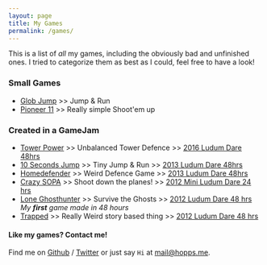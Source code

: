```yaml
---
layout: page
title: My Games
permalink: /games/
---
```


This is a list of *all* my games, including the obviously bad and unfinished ones. I tried to categorize them as best as I could, feel free to have a look!


### Small Games

* [Glob Jump][glob] >> Jump & Run
* [Pioneer 11][pioneer] >> Really simple Shoot'em up

### Created in a GameJam 
* [Tower Power][towerpower] >> Unbalanced Tower Defence             >> [2016 Ludum Dare 48hrs][ludum]
* [10 Seconds Jump][10seconds]  >> Tiny Jump & Run                  >> [2013 Ludum Dare 48hrs][ludum]
* [Homedefender][homedefender]  >> Weird Defence Game               >> [2013 Ludum Dare 48hrs][ludum]
* [Crazy SOPA][crazysopa]       >> Shoot down the planes!           >> [2012 Mini Ludum Dare 24 hrs][ludum]
* [Lone Ghosthunter][loneghost] >> Survive the Ghosts               >> [2012 Ludum Dare 48 hrs][ludum]       *My **first** game made in 48 hours*
* [Trapped][trapped]            >> Really Weird story based thing   >> [2012 Ludum Dare 48 hrs][ludum]

#### Like my games? Contact me!

Find me on [Github][github] / [Twitter][Twitter] or just say `Hi` at 
[mail@hopps.me](mailto:mail@hopps.me).


[glob]: http://hopps.itch.io/glob-jump
[pioneer]: http://hopps.itch.io/pioneer-11
[10seconds]: http://hopps.itch.io/10-seconds-jump
[homedefender]: http://ludumdare.com/compo/ludum-dare-23/?action=preview&uid=7316
[crazysopa]: http://ludumdare.com/compo/sopajam/?action=preview&uid=7316
[loneghost]: http://ludumdare.com/compo/ludum-dare-22/?action=preview&uid=7316
[trapped]: http://hopps.itch.io/trapped
[lostinandromeda]: http://hopps.itch.io/lost-in-andromeda
[towerpower]: http://ludumdare.com/compo/ludum-dare-36/?action=preview&uid=7316

[ludum]: http://ludumdare.com/compo/author/hopps/
[github]: https://github.com/devhopps
[twitter]: https://twitter.com/dev_hopps
